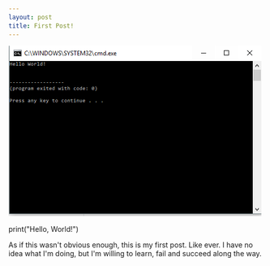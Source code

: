 ```yaml
---
layout: post
title: First Post!
---
```



![helloworld](/images/HelloWorld.PNG)

print("Hello, World!")

As if this wasn't obvious enough, this is my first post. Like ever. I have no idea what I'm doing, but I'm willing to learn, fail and succeed along the way.






